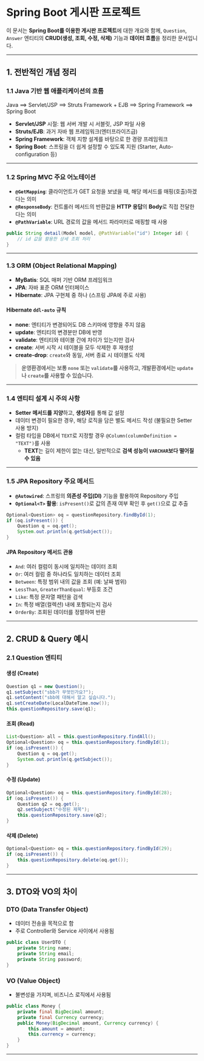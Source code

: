 # Spring Boot 게시판 프로젝트

이 문서는 **Spring Boot를 이용한 게시판 프로젝트**에 대한 개요와 함께, `Question`, `Answer` 엔티티의 **CRUD(생성, 조회, 수정, 삭제)** 기능과 **데이터 흐름**을 정리한 문서입니다.

---

## 1. 전반적인 개념 정리

### 1.1 Java 기반 웹 애플리케이션의 흐름
Java ==> Servlet/JSP ==> Struts Framework + EJB ==> Spring Framework ==> Spring Boot

- **Servlet/JSP** 시절: 웹 서버 개발 시 서블릿, JSP 파일 사용
- **Struts/EJB**: 과거 자바 웹 프레임워크(엔터프라이즈급)
- **Spring Framework**: 객체 지향 설계를 바탕으로 한 경량 프레임워크
- **Spring Boot**: 스프링을 더 쉽게 설정할 수 있도록 지원 (Starter, Auto-configuration 등)

---

### 1.2 Spring MVC 주요 어노테이션

- **`@GetMapping`**: 클라이언트가 GET 요청을 보냈을 때, 해당 메서드를 매핑(호출)하겠다는 의미
- **`@ResponseBody`**: 컨트롤러 메서드의 반환값을 **HTTP 응답**의 **Body**로 직접 전달한다는 의미
- **`@PathVariable`**: URL 경로의 값을 메서드 파라미터로 매핑할 때 사용

```java
public String detail(Model model, @PathVariable("id") Integer id) {
    // id 값을 활용한 상세 조회 처리
}
```

---

### 1.3 ORM (Object Relational Mapping)
- **MyBatis**: SQL 매퍼 기반 ORM 프레임워크
- **JPA**: 자바 표준 ORM 인터페이스
- **Hibernate**: JPA 구현체 중 하나 (스프링 JPA에 주로 사용)

#### Hibernate `ddl-auto` 규칙

- **none**: 엔티티가 변경되어도 DB 스키마에 영향을 주지 않음
- **update**: 엔티티의 변경분만 DB에 반영
- **validate**: 엔티티와 테이블 간에 차이가 있는지만 검사
- **create**: 서버 시작 시 테이블을 모두 삭제한 후 재생성
- **create-drop**: `create`와 동일, 서버 종료 시 테이블도 삭제

> **운영환경에서는 보통 `none` 또는 `validate`를 사용하고, 개발환경에서는 `update`나 `create`를 사용할 수 있습니다.**

---

### 1.4 엔티티 설계 시 주의 사항
- **Setter 메서드를 지양**하고, **생성자**를 통해 값 설정
- 데이터 변경이 필요한 경우, 해당 로직을 담은 별도 메서드 작성 (불필요한 Setter 사용 방지)
- 컬럼 타입을 DB에서 `TEXT`로 지정할 경우 `@Column(columnDefinition = "TEXT")`를 사용
  - **TEXT**는 길이 제한이 없는 대신, 일반적으로 **검색 성능이 `VARCHAR`보다 떨어질 수 있음**

---

### 1.5 JPA Repository 주요 메서드
- **`@Autowired`**: 스프링의 **의존성 주입(DI)** 기능을 활용하여 Repository 주입
- **`Optional<T>` 활용**: `isPresent()`로 값의 존재 여부 확인 후 `get()`으로 값 추출

```java
Optional<Question> oq = questionRepository.findById(1);
if (oq.isPresent()) {
    Question q = oq.get();
    System.out.println(q.getSubject());
}
```

#### JPA Repository 메서드 관용
- `And`: 여러 컬럼이 동시에 일치하는 데이터 조회
- `Or`: 여러 컬럼 중 하나라도 일치하는 데이터 조회
- `Between`: 특정 범위 내의 값을 조회 (예: 날짜 범위)
- `LessThan`, `GreaterThanEqual`: 부등호 조건
- `Like`: 특정 문자열 패턴을 검색
- `In`: 특정 배열(컬렉션) 내에 포함되는지 검사
- `OrderBy`: 조회된 데이터를 정렬하여 반환

---

## 2. CRUD & Query 예시

### 2.1 Question 엔티티

#### **생성 (Create)**
```java
Question q1 = new Question();
q1.setSubject("sbb가 무엇인가요?");
q1.setContent("sbb에 대해서 알고 싶습니다.");
q1.setCreateDate(LocalDateTime.now());
this.questionRepository.save(q1);
```

#### **조회 (Read)**
```java
List<Question> all = this.questionRepository.findAll();
Optional<Question> oq = this.questionRepository.findById(1);
if (oq.isPresent()) {
    Question q = oq.get();
    System.out.println(q.getSubject());
}
```

#### **수정 (Update)**
```java
Optional<Question> oq = this.questionRepository.findById(28);
if (oq.isPresent()) {
    Question q2 = oq.get();
    q2.setSubject("수정된 제목");
    this.questionRepository.save(q2);
}
```

#### **삭제 (Delete)**
```java
Optional<Question> oq = this.questionRepository.findById(29);
if (oq.isPresent()) {
    this.questionRepository.delete(oq.get());
}
```

---

## 3. DTO와 VO의 차이

### **DTO (Data Transfer Object)**
- 데이터 전송을 목적으로 함
- 주로 Controller와 Service 사이에서 사용됨

```java
public class UserDTO {
    private String name;
    private String email;
    private String password;
}
```

### **VO (Value Object)**
- 불변성을 가지며, 비즈니스 로직에서 사용됨

```java
public class Money {
    private final BigDecimal amount;
    private final Currency currency;
    public Money(BigDecimal amount, Currency currency) {
        this.amount = amount;
        this.currency = currency;
    }
}
```

---


